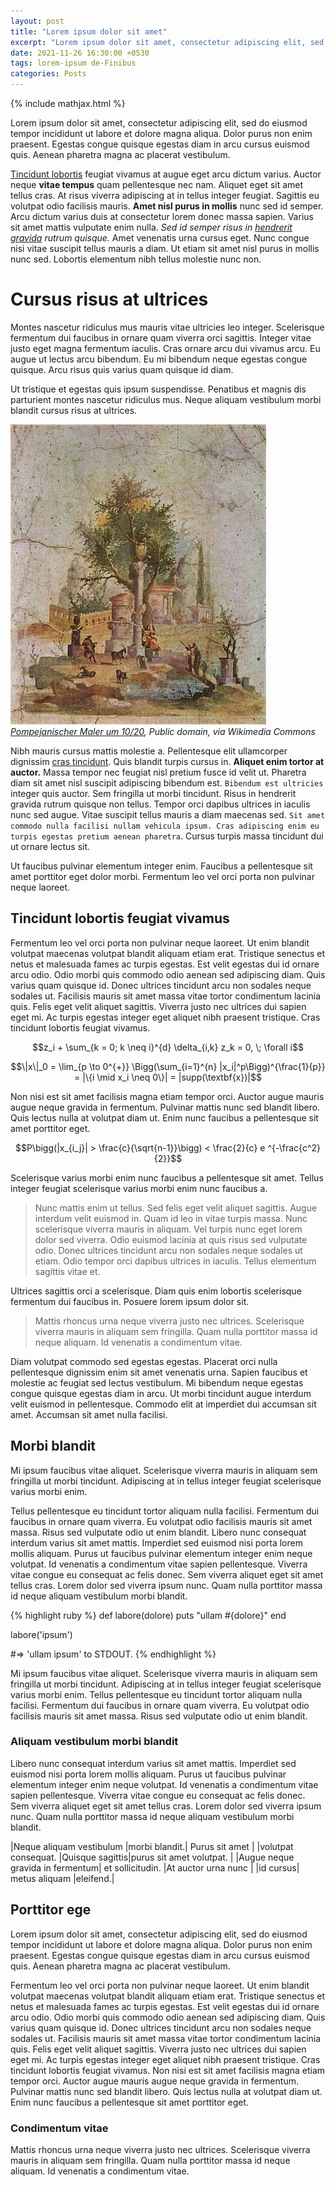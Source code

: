 ```yaml
---
layout: post
title: "Lorem ipsum dolor sit amet"
excerpt: "Lorem ipsum dolor sit amet, consectetur adipiscing elit, sed do eiusmod tempor incididunt ut labore et dolore magna aliqua."
date: 2021-11-26 16:30:00 +0530
tags: lorem-ipsum de-Finibus
categories: Posts
---
```


{% include mathjax.html %}

Lorem ipsum dolor sit amet, consectetur adipiscing elit, sed do eiusmod tempor incididunt ut labore et dolore magna aliqua. Dolor purus non enim praesent. Egestas congue quisque egestas diam in arcu cursus euismod quis. Aenean pharetra magna ac placerat vestibulum.

[Tincidunt lobortis](https://en.wikipedia.org/wiki/Contour_integration) feugiat vivamus at augue eget arcu dictum varius. Auctor neque **vitae tempus** quam pellentesque nec nam. Aliquet eget sit amet tellus cras. At risus viverra adipiscing at in tellus integer feugiat. Sagittis eu volutpat odio facilisis mauris. **Amet nisl purus in mollis** nunc sed id semper. Arcu dictum varius duis at consectetur lorem donec massa sapien. Varius sit amet mattis vulputate enim nulla. *Sed id semper risus in [hendrerit gravida](https://en.wikipedia.org/wiki/Contour_integration)  rutrum quisque.*  Amet venenatis urna cursus eget. Nunc congue nisi vitae suscipit tellus mauris a diam. Ut etiam sit amet nisl purus in mollis nunc sed. Lobortis elementum nibh tellus molestie nunc non.

# Cursus risus at ultrices

Montes nascetur ridiculus mus mauris vitae ultricies leo integer. Scelerisque fermentum dui faucibus in ornare quam viverra orci sagittis. Integer vitae justo eget magna fermentum iaculis.  Cras ornare arcu dui vivamus arcu. Eu augue ut lectus arcu bibendum. Eu mi bibendum neque egestas congue quisque. Arcu risus quis varius quam quisque id diam.

Ut tristique et egestas quis ipsum suspendisse. Penatibus et magnis dis parturient montes nascetur ridiculus mus. Neque aliquam vestibulum morbi blandit cursus risus at ultrices.

![Pompejanischer Maler um 10/20](/assets/images/Pompejanischer_Maler_um.jpg)
*[Pompejanischer Maler um 10/20](https://commons.wikimedia.org/wiki/File:Pompejanischer_Maler_um_10_20_001.jpg), Public domain, via Wikimedia Commons*

Nibh mauris cursus mattis molestie a. Pellentesque elit ullamcorper dignissim [cras tincidunt](https://en.wikipedia.org/wiki/Contour_integration). Quis blandit turpis cursus in. **Aliquet enim tortor at auctor.** Massa tempor nec feugiat nisl pretium fusce id velit ut. Pharetra diam sit amet nisl suscipit adipiscing bibendum est. `Bibendum est ultricies` integer quis auctor. Sem fringilla ut morbi tincidunt. Risus in hendrerit gravida rutrum quisque non tellus. Tempor orci dapibus ultrices in iaculis nunc sed augue. Vitae suscipit tellus mauris a diam maecenas sed. `Sit amet commodo nulla facilisi nullam vehicula ipsum. Cras adipiscing enim eu turpis egestas pretium aenean pharetra`. Cursus turpis massa tincidunt dui ut ornare lectus sit.

Ut faucibus pulvinar elementum integer enim. Faucibus a pellentesque sit amet porttitor eget dolor morbi. Fermentum leo vel orci porta non pulvinar neque laoreet.


## Tincidunt lobortis feugiat vivamus

Fermentum leo vel orci porta non pulvinar neque laoreet. Ut enim blandit volutpat maecenas volutpat blandit aliquam etiam erat. Tristique senectus et netus et malesuada fames ac turpis egestas. Est velit egestas dui id ornare arcu odio. Odio morbi quis commodo odio aenean sed adipiscing diam. Quis varius quam quisque id. Donec ultrices tincidunt arcu non sodales neque sodales ut. Facilisis mauris sit amet massa vitae tortor condimentum lacinia quis. Felis eget velit aliquet sagittis. Viverra justo nec ultrices dui sapien eget mi. Ac turpis egestas integer eget aliquet nibh praesent tristique. Cras tincidunt lobortis feugiat vivamus.

$$z_i + \sum_{k = 0; k \neq i}^{d} \delta_{i,k} z_k = 0, \; \forall i$$

$$\|x\|_0 = \lim_{p \to 0^{+}} \Bigg(\sum_{i=1}^{n} |x_i|^p\Bigg)^{\frac{1}{p}} = |\{i \mid x_i \neq 0\}| = |supp(\textbf{x})|$$

Non nisi est sit amet facilisis magna etiam tempor orci. Auctor augue mauris augue neque gravida in fermentum. Pulvinar mattis nunc sed blandit libero. Quis lectus nulla at volutpat diam ut. Enim nunc faucibus a pellentesque sit amet porttitor eget.

$$P\bigg(|x_{i_j}| > \frac{c}{\sqrt{n-1}}\bigg) < \frac{2}{c} e ^{-\frac{c^2}{2}}$$

Scelerisque varius morbi enim nunc faucibus a pellentesque sit amet. Tellus integer feugiat scelerisque varius morbi enim nunc faucibus a. 

> Nunc mattis enim ut tellus. Sed felis eget velit aliquet sagittis. Augue interdum velit euismod in. Quam id leo in vitae turpis massa. Nunc scelerisque viverra mauris in aliquam. Vel turpis nunc eget lorem dolor sed viverra. Odio euismod lacinia at quis risus sed vulputate odio. Donec ultrices tincidunt arcu non sodales neque sodales ut etiam. Odio tempor orci dapibus ultrices in iaculis. Tellus elementum sagittis vitae et.

Ultrices sagittis orci a scelerisque. Diam quis enim lobortis scelerisque fermentum dui faucibus in. Posuere lorem ipsum dolor sit.

> Mattis rhoncus urna neque viverra justo nec ultrices. Scelerisque viverra mauris in aliquam sem fringilla. Quam nulla porttitor massa id neque aliquam. Id venenatis a condimentum vitae.

Diam volutpat commodo sed egestas egestas. Placerat orci nulla pellentesque dignissim enim sit amet venenatis urna. Sapien faucibus et molestie ac feugiat sed lectus vestibulum. Mi bibendum neque egestas congue quisque egestas diam in arcu. Ut morbi tincidunt augue interdum velit euismod in pellentesque. Commodo elit at imperdiet dui accumsan sit amet. Accumsan sit amet nulla facilisi.


## Morbi blandit

Mi ipsum faucibus vitae aliquet. Scelerisque viverra mauris in aliquam sem fringilla ut morbi tincidunt. Adipiscing at in tellus integer feugiat scelerisque varius morbi enim.

Tellus pellentesque eu tincidunt tortor aliquam nulla facilisi. Fermentum dui faucibus in ornare quam viverra. Eu volutpat odio facilisis mauris sit amet massa. Risus sed vulputate odio ut enim blandit. Libero nunc consequat interdum varius sit amet mattis. Imperdiet sed euismod nisi porta lorem mollis aliquam. Purus ut faucibus pulvinar elementum integer enim neque volutpat. Id venenatis a condimentum vitae sapien pellentesque. Viverra vitae congue eu consequat ac felis donec. Sem viverra aliquet eget sit amet tellus cras. Lorem dolor sed viverra ipsum nunc. Quam nulla porttitor massa id neque aliquam vestibulum morbi blandit.

{% highlight ruby %}
def labore(dolore)
  puts "ullam #{dolore}"
end

labore('ipsum')

#=> 'ullam ipsum' to STDOUT.
{% endhighlight %}

Mi ipsum faucibus vitae aliquet. Scelerisque viverra mauris in aliquam sem fringilla ut morbi tincidunt. Adipiscing at in tellus integer feugiat scelerisque varius morbi enim. Tellus pellentesque eu tincidunt tortor aliquam nulla facilisi. Fermentum dui faucibus in ornare quam viverra. Eu volutpat odio facilisis mauris sit amet massa. Risus sed vulputate odio ut enim blandit.


### Aliquam vestibulum morbi blandit

Libero nunc consequat interdum varius sit amet mattis. Imperdiet sed euismod nisi porta lorem mollis aliquam. Purus ut faucibus pulvinar elementum integer enim neque volutpat. Id venenatis a condimentum vitae sapien pellentesque. Viverra vitae congue eu consequat ac felis donec. Sem viverra aliquet eget sit amet tellus cras. Lorem dolor sed viverra ipsum nunc. Quam nulla porttitor massa id neque aliquam vestibulum morbi blandit.

|Neque aliquam vestibulum |morbi blandit.| Purus sit amet |
|volutpat consequat. |Quisque sagittis|purus sit amet volutpat. |
|Augue neque gravida in fermentum| et sollicitudin. |At auctor urna nunc |
|id cursus| metus aliquam |eleifend.|


## Porttitor ege

Lorem ipsum dolor sit amet, consectetur adipiscing elit, sed do eiusmod tempor incididunt ut labore et dolore magna aliqua. Dolor purus non enim praesent. Egestas congue quisque egestas diam in arcu cursus euismod quis. Aenean pharetra magna ac placerat vestibulum.



Fermentum leo vel orci porta non pulvinar neque laoreet. Ut enim blandit volutpat maecenas volutpat blandit aliquam etiam erat. Tristique senectus et netus et malesuada fames ac turpis egestas. Est velit egestas dui id ornare arcu odio. Odio morbi quis commodo odio aenean sed adipiscing diam. Quis varius quam quisque id. Donec ultrices tincidunt arcu non sodales neque sodales ut. Facilisis mauris sit amet massa vitae tortor condimentum lacinia quis. Felis eget velit aliquet sagittis. Viverra justo nec ultrices dui sapien eget mi. Ac turpis egestas integer eget aliquet nibh praesent tristique. Cras tincidunt lobortis feugiat vivamus. Non nisi est sit amet facilisis magna etiam tempor orci. Auctor augue mauris augue neque gravida in fermentum. Pulvinar mattis nunc sed blandit libero. Quis lectus nulla at volutpat diam ut. Enim nunc faucibus a pellentesque sit amet porttitor eget.


### Condimentum vitae

Mattis rhoncus urna neque viverra justo nec ultrices. Scelerisque viverra mauris in aliquam sem fringilla. Quam nulla porttitor massa id neque aliquam. Id venenatis a condimentum vitae.